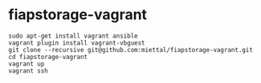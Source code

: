 # fiapstorage-vagrant
    sudo apt-get install vagrant ansible
    vagrant plugin install vagrant-vbguest
    git clone --recursive git@github.com:miettal/fiapstorage-vagrant.git
    cd fiapstorage-vagrant
    vagrant up
    vagrant ssh
